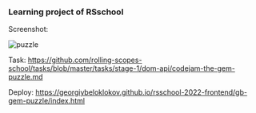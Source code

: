 ### Learning project of RSschool

Screenshot:

![puzzle](https://user-images.githubusercontent.com/77876368/222098142-9c65c77d-18dd-409e-9b05-aeddeecea9c6.jpg)



Task: https://github.com/rolling-scopes-school/tasks/blob/master/tasks/stage-1/dom-api/codejam-the-gem-puzzle.md

Deploy: https://georgiybeloklokov.github.io/rsschool-2022-frontend/gb-gem-puzzle/index.html
